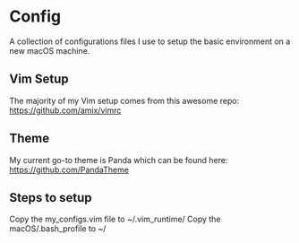 # Config
A collection of configurations files I use to setup the basic environment on a new macOS machine.

## Vim Setup
The majority of my Vim setup comes from this awesome repo:
https://github.com/amix/vimrc

## Theme
My current go-to theme is Panda which can be found here:
https://github.com/PandaTheme

## Steps to setup
Copy the my_configs.vim file to ~/.vim_runtime/
Copy the macOS/.bash_profile to ~/
